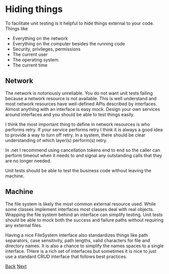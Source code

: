 # Hiding things

To facilitate unit testing is it helpful to hide things external to your code.  Things like
* Everything on the network
* Everything on the computer besides the running code
* Security, privileges, permissions
* The current user
* The operating system.
* The current time

## Network
The network is notoriously unreliable.  You do not want unit tests failing because a network resource is not available.  This is well understand and most network resources have well-defined APIs described by interfaces.  Almost anything with an interface is easy mock.  Design your own services around interfaces and you should be able to test things easily.

I think the most important thing to define in network resources is who performs retry.  If your service performs retry I think it is always a good idea to provide a way to turn off retry.  In a system, there should be clear understanding of which layer(s) perform(s) retry.

In .net I recommend using cancellation tokens end to end so the caller can perform timeout when it needs to and signal any outstanding calls that they are no longer needed.

Unit tests should be able to test the business code without leaving the machine.

## Machine
The file system is likely the most common external resource used.  While some classes implement interfaces most classes deal with real objects.  Wrapping the file system behind an interface can simplify testing.  Unit tests should be able to mock both the success and failure paths without requiring any external files.

Having a nice FileSystem interface also standardizes things like path separators, case sensitivity, path lengths, valid characters for file and directory names.  It is also a chance to simplify the names spaces to a single interface.  THere is a rich set of interfaces but sometimes it is nice to just use a standard CRUD interface that follows best practices.




[Back](./coding_style.md)  [Next](./primitive_obession.md)
